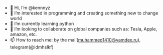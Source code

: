 - 👋 Hi, I’m @kennnyz
- 👀 I’m interested in programming and creating something new to change world 
- 🌱 I’m currently learning python
- 💞️ I’m looking to collaborate on global companies such as: Tesla, Apple, amazon, etc.
- 📫 How to reach me: by the mail(muhammed1410@yamdex.ru), telegram(@idmhslkf)

<!---
kennnyz/kennnyz is a ✨ special ✨ repository because its `README.md` (this file) appears on your GitHub profile.
You can click the Preview link to take a look at your changes.
--->
